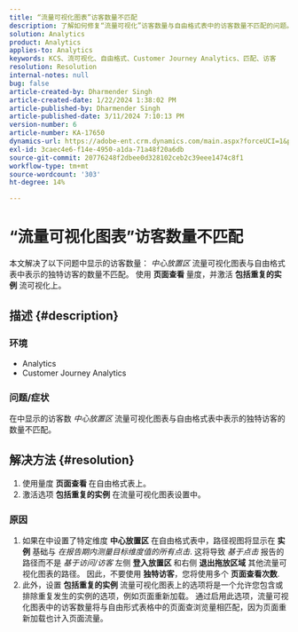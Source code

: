 ```yaml
---
title: “流量可视化图表”访客数量不匹配
description: 了解如何修复“流量可视化”访客数量与自由格式表中的访客数量不匹配的问题。 使用“量度”页面查看功能。
solution: Analytics
product: Analytics
applies-to: Analytics
keywords: KCS、流可视化、自由格式、Customer Journey Analytics、匹配、访客
resolution: Resolution
internal-notes: null
bug: false
article-created-by: Dharmender Singh
article-created-date: 1/22/2024 1:38:02 PM
article-published-by: Dharmender Singh
article-published-date: 3/11/2024 7:10:13 PM
version-number: 6
article-number: KA-17650
dynamics-url: https://adobe-ent.crm.dynamics.com/main.aspx?forceUCI=1&pagetype=entityrecord&etn=knowledgearticle&id=60433671-2bb9-ee11-a569-6045bd006149
exl-id: 3caec4e6-f14e-4950-a1da-71a48f20a6db
source-git-commit: 20776248f2dbee0d328102ceb2c39eee1474c8f1
workflow-type: tm+mt
source-wordcount: '303'
ht-degree: 14%

---
```


# “流量可视化图表”访客数量不匹配


本文解决了以下问题中显示的访客数量： *中心放置区* 流量可视化图表与自由格式表中表示的独特访客的数量不匹配。 使用 <b>页面查看 </b>量度，并激活 <b>包括重复的实例</b> 流可视化上。

## 描述 {#description}


### <b>环境</b>

- Analytics
- Customer Journey Analytics




### <b>问题/症状</b>

在中显示的访客数 *中心放置区* 流量可视化图表与自由格式表中表示的独特访客的数量不匹配。


## 解决方法 {#resolution}


1. 使用量度 <b>页面查看 </b>在自由格式表上。
2. 激活选项 <b>包括重复的实例</b> 在流量可视化图表设置中。


### 原因

1. 如果在中设置了特定维度 <b>中心放置区</b> 在自由格式表中，路径视图将显示在 <b>实例</b> 基础与 *在报告期内测量目标维度值的所有点击*. 这将导致 *基于点击* 报告的路径而不是 *基于访问/访客* 左侧 <b>登入放置区</b> 和右侧 <b>退出拖放区域</b> 其他流量可视化图表的路径。 因此，不要使用 <b>独特访客</b>，您将使用多个 <b>页面查看次数</b>.
2. 此外，设置 <b>包括重复的实例</b> 流量可视化图表上的选项将是一个允许您包含或排除重复发生的实例的选项，例如页面重新加载。 通过启用此选项，流量可视化图表中的访客数量将与自由形式表格中的页面查浏览量相匹配，因为页面重新加载也计入页面流量。
